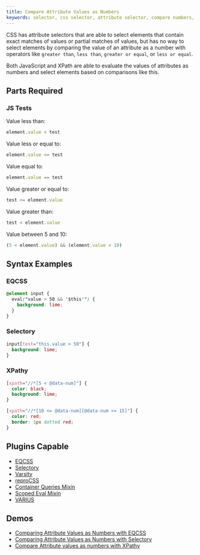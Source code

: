 ```yaml
---
title: Compare Attribute Values as Numbers
keywords: selector, css selector, attribute selector, compare numbers, compare value, greater than, less than, equal, element, attribute, value
---
```


CSS has attribute selectors that are able to select elements that contain exact matches of values or partial matches of values, but has no way to select elements by comparing the value of an attribute as a number with operators like `greater than`, `less than`, `greater or equal`, or `less or equal`.

Both JavaScript and XPath are able to evaluate the values of attributes as numbers and select elements based on comparisons like this.

## Parts Required

### JS Tests

Value less than:

```javascript
element.value < test
```

Value less or equal to:

```javascript
element.value <= test
```

Value equal to:

```javascript
element.value == test
```

Value greater or equal to:

```javascript
test <= element.value
```

Value greater than:

```javascript
test < element.value
```

Value between 5 and 10:

```javascript
(5 < element.value) && (element.value < 10)
```

## Syntax Examples

### EQCSS

```css
@element input {
  eval("value > 50 && '$this'") {
    background: lime;
  }
}
```

### Selectory

```css
input[test="this.value > 50"] {
  background: lime;
}
```

### XPathy

```css
[xpath="//*[5 < @data-num]"] {
  color: black;
  background: lime;
}

[xpath="//*[10 <= @data-num][@data-num <= 15]"] {
  color: red;
  border: 1px dotted red;
}
```

## Plugins Capable

- [EQCSS](../plugins/eqcss.html)
- [Selectory](../plugins/selectory.html)
- [Varsity](../plugins/varsity.html)
- [reproCSS](../plugins/reprocss.html)
- [Container Queries Mixin](../plugins/container-queries-mixin.html)
- [Scoped Eval Mixin](../plugins/scoped-eval-mixin.html)
- [VARIUS](../plugins/varius.html)

## Demos

- [Comparing Attribute Values as Numbers with EQCSS](https://codepen.io/tomhodgins/pen/KmLRbL)
- [Comparing Attribute Values as Numbers with Selectory](https://codepen.io/tomhodgins/pen/wdpJNG)
- [Compare Attribute values as numbers with XPathy](https://codepen.io/tomhodgins/pen/zzxGWQ)